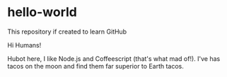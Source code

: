 # hello-world
This repository if created to learn GitHub

Hi Humans!

Hubot here, I like Node.js and Coffeescript (that's what mad of!).
I've has tacos on the moon and find them far superior to Earth tacos.
